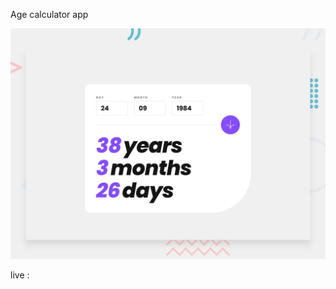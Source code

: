 Age calculator app

![Design preview for the Age calculator app coding challenge](./design/desktop-preview.jpg)

live : 
